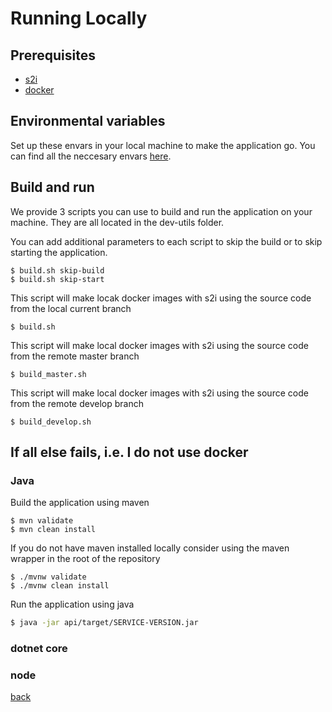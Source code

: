 # Running Locally #

## Prerequisites ##

* [s2i](https://github.com/openshift/source-to-image)
* [docker](https://www.docker.com/)

## Environmental variables ##

Set up these envars in your local machine to make the application go. You can find all the neccesary envars [here](../README.md#environment-variables). 

## Build and run ##

We provide 3 scripts you can use to build and run the application on your machine. They are all located in the dev-utils folder. 

You can add additional parameters to each script to skip the build or to skip starting the application. 
```
$ build.sh skip-build
$ build.sh skip-start
```

This script will make locak docker images with s2i using the source code from the local current branch
```
$ build.sh
```
This script will make local docker images with s2i using the source code from the remote master branch
```
$ build_master.sh
```
This script will make local docker images with s2i using the source code from the remote develop branch
```
$ build_develop.sh
```

## If all else fails, i.e. I do not use docker  ##
### Java ###
Build the application using maven
```
$ mvn validate
$ mvn clean install
```
If you do not have maven installed locally consider using the maven wrapper in the root of the repository
```
$ ./mvnw validate
$ ./mvnw clean install
```
Run the application using java
```sh
$ java -jar api/target/SERVICE-VERSION.jar
```
### dotnet core ###

### node ###
[back](../README.md)
